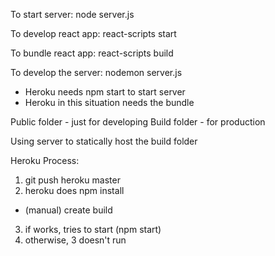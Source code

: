 To start server: node server.js

To develop react app: react-scripts start

To bundle react app: react-scripts build

To develop the server: nodemon server.js

- Heroku needs npm start to start server
- Heroku in this situation needs the bundle

Public folder - just for developing
Build folder - for production

Using server to statically host the build folder


Heroku Process:
1. git push heroku master
2. heroku does npm install
- (manual) create build
3. if works, tries to start (npm start)
4. otherwise, 3 doesn't run
